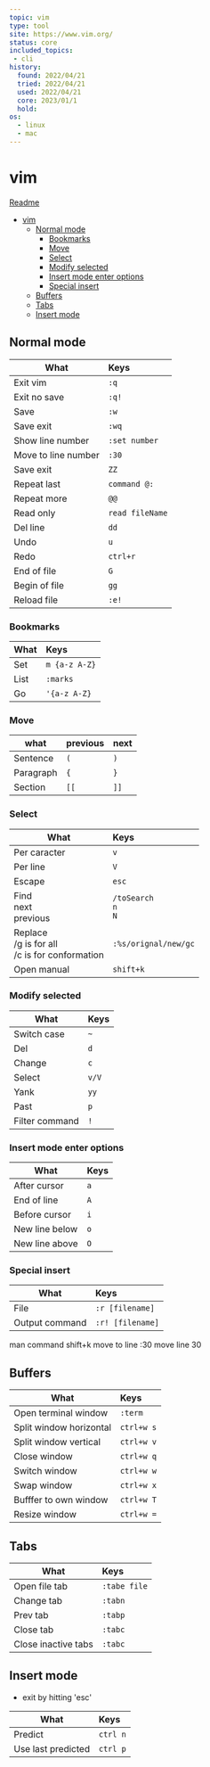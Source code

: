 ```yaml
---
topic: vim
type: tool
site: https://www.vim.org/
status: core
included_topics: 
 - cli
history:
  found: 2022/04/21
  tried: 2022/04/21
  used: 2022/04/21
  core: 2023/01/1
  hold: 
os:
  - linux
  - mac
---
```



# vim
[Readme](README.md)

- [vim](#vim)
	- [Normal mode](#normal-mode)
		- [Bookmarks](#bookmarks)
		- [Move](#move)
		- [Select](#select)
		- [Modify selected](#modify-selected)
		- [Insert mode enter options](#insert-mode-enter-options)
		- [Special insert](#special-insert)
	- [Buffers](#buffers)
	- [Tabs](#tabs)
	- [Insert mode](#insert-mode)

## Normal mode

| What                | Keys                |
| ------------------- | :------------------ |
| Exit vim            | ```:q```            |
| Exit no save        | ```:q!```           |
| Save                | ```:w```            |
| Save exit           | ```:wq```           |
| Show line number    | ```:set number```   |
| Move to line number | ```:30```           |
| Save exit           | ```ZZ```            |
| Repeat last         | ```command @:```    |
| Repeat more         | ```@@```            |
| Read only           | ```read fileName``` |
| Del line            | ```dd```            |
| Undo                | ```u```             |
| Redo                | ```ctrl+r```        |
| End of file         | ```G```             |
| Begin of file       | ```gg```            |
| Reload file         | ```:e!```           |

### Bookmarks

| What | Keys              |
| ---- | :---------------- |
| Set  | ```m {a-z A-Z}``` |
| List | ```:marks ```     |
| Go   | ```'{a-z A-Z}```  |

### Move

| what      | previous | next     |
| --------- | :------- | :------- |
| Sentence  | ```(```  | ```)```  |
| Paragraph | ```{```  | ```}```  |
| Section   | ```[[``` | ```]]``` |

### Select

| What                                                 | Keys                                     |
| ---------------------------------------------------- | :--------------------------------------- |
| Per caracter                                         | ```v```                                  |
| Per line                                             | ```V```                                  |
| Escape                                               | ```esc```                                |
| Find  <br>next<br>previous                           | ```/toSearch``` <br> ```n```<br> ```N``` |
| Replace  <br>/g is for all<br>/c is for conformation | ```:%s/orignal/new/gc```                 |
| Open manual                                          | ```shift+k```                            |

### Modify selected

| What           | Keys      |
| -------------- | :-------- |
| Switch case    | ```~```   |
| Del            | ```d```   |
| Change         | ```c```   |
| Select         | ```v/V``` |
| Yank           | ```yy```  |
| Past           | ```p```   |
| Filter command | ```!```   |

### Insert mode enter options

| What           | Keys    |
| -------------- | :------ |
| After cursor   | ```a``` |
| End of line    | ```A``` |
| Before cursor  | ```i``` |
| New line below | ```o``` |
| New line above | ```O``` |

### Special insert

| What           | Keys                 |
| -------------- | :------------------- |
| File           | ```:r [filename]```  |
| Output command | ```:r! [filename]``` |


man command					 shift+k
move to line				 :30		move line 30

## Buffers

| What                    | Keys             |
| ----------------------- | :--------------- |
| Open terminal window    | ```:term```      |
| Split window horizontal | ```ctrl+w s```   |
| Split window vertical   | ```ctrl+w v```   |
| Close window            | ```ctrl+w q```   |
| Switch window           | ```ctrl+w w```   |
| Swap window             | ```ctrl+w x```   |
| Bufffer to own window   | ```ctrl+w T```   |
| Resize window           | ```ctrl+w =```   |

## Tabs

| What                    | Keys             |
| ----------------------- | :--------------- |
| Open file tab           | ```:tabe file``` |
| Change tab              | ```:tabn```      |
| Prev tab                | ```:tabp```      |
| Close tab               | ```:tabc```      |
| Close inactive tabs     | ```:tabc```      |




## Insert mode

- exit by hitting 	 'esc'

| What               | Keys         |
| ------------------ | :----------- |
| Predict            | ```ctrl n``` |
| Use last predicted | ```ctrl p``` |


